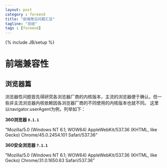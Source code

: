 ```yaml
---
layout: post
category : foreend
title: "前端常见问题汇总"
tagline: "总结"
tags : [foreend]
---
```

{% include JB/setup %}


# 前端兼容性

## 浏览器篇

浏览器性问题首先得研究各浏览器厂商的内核版本，主流的浏览器便于确认，但一些非主流浏览器内核依赖因各浏览器厂商的不同使用的内核版本也就不同。
这里以navigator.userAgent为例，列举如下：

**360浏览器 `8.1.1`**

"Mozilla/5.0 (Windows NT 6.1; WOW64) AppleWebKit/537.36 (KHTML, like Gecko) Chrome/45.0.2454.101 Safari/537.36"

**360安全浏览器 `7.1.1`**

"Mozilla/5.0 (Windows NT 6.1; WOW64) AppleWebKit/537.36 (KHTML, like Gecko) Chrome/31.0.1650.63 Safari/537.36"
